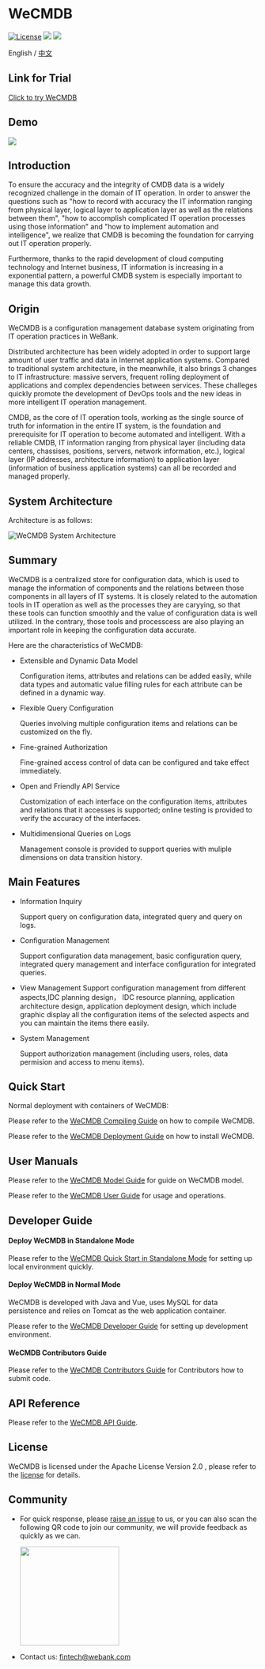 # WeCMDB

[![License](https://img.shields.io/badge/License-Apache%202.0-blue.svg)](https://opensource.org/licenses/Apache-2.0)
![](https://img.shields.io/badge/language-java-orange.svg)
![](https://img.shields.io/badge/language-vue-green.svg)

English / [中文](README.md)

## Link for Trial
[Click to try WeCMDB](http://106.53.80.138/cmdb/index.html#/)<br>

## Demo
<img src="./cmdb-wiki/docs/manual/images/ci-data-management.gif" />

## Introduction
To ensure the accuracy and the integrity of CMDB data is a widely recognized challenge in the domain of IT operation. In order to answer the questions such as "how to record with accuracy the IT information ranging from physical layer, logical layer to application layer as well as the relations between them", "how to accomplish complicated IT operation processes using those information" and "how to implement automation and intelligence", we realize that CMDB is becoming the foundation for carrying out IT operation properly. 

Furthermore, thanks to the rapid development of cloud computing technology and Internet business, IT information is increasing in a exponential pattern, a powerful CMDB system is especially important to manage this data growth. 

## Origin
WeCMDB is a configuration management database system originating from IT operation practices in WeBank. 

Distributed architecture has been widely adopted in order to support large amount of user traffic and data in Internet application systems. Compared to traditional system architecture, in the meanwhile, it also brings 3 changes to IT infrastructure: massive servers, frequent rolling deployment of applications and complex dependencies between services. These challeges quickly promote the development of DevOps tools and the new ideas in more intelligent IT operation management.

CMDB, as the core of IT operation tools, working as the single source of truth for information in the entire IT system, is the foundation and prerequisite for IT operation to become automated and intelligent. With a reliable CMDB, IT information ranging from physical layer (including data centers, chassises, positions, servers, network information, etc.), logical layer (IP addresses, architecture information) to application layer (information of business application systems) can all be recorded and managed properly.

## System Architecture
Architecture is as follows: 

![WeCMDB System Architecture](cmdb-wiki/images/wecmdb_arch_en.png) 

## Summary
WeCMDB is a centralized store for configuration data, which is used to manage the information of components and the relations between those components in all layers of IT systems. It is closely related to the automation tools in IT operation as well as the processes they are caryying, so that these tools can function smoothly and the value of configuration data is well utilized. In the contrary, those tools and processcess are also playing an important role in keeping the configuration data accurate.

Here are the characteristics of WeCMDB:

- Extensible and Dynamic Data Model

  Configuration items, attributes and relations can be added easily, while data types and automatic value filling rules for each attribute can be defined in a dynamic way. 

- Flexible Query Configuration

  Queries involving multiple configuration items and relations can be customized on the fly.
  
- Fine-grained Authorization

  Fine-grained access control of data can be configured and take effect immediately.
  
- Open and Friendly API Service

  Customization of each interface on the configuration items, attributes and relations that it accesses is supported; online testing is provided to verify the accuracy of the interfaces.
  
- Multidimensional Queries on Logs

  Management console is provided to support queries with muliple dimensions on data transition history.

## Main Features
- Information Inquiry

  Support query on configuration data, integrated query and query on logs. 

- Configuration Management

  Support configuration data management, basic configuration query, integrated query management and interface configuration for integrated queries.

- View Management
  Support configuration management from different aspects,IDC planning design， IDC resource planning, application architecture design, application deployment design, which include graphic display all the configuration items of the selected aspects and you can maintain the items there easily.

- System Management

  Support authorization management (including users, roles, data permision and access to menu items).
  
## Quick Start
Normal deployment with containers of WeCMDB:

Please refer to the [WeCMDB Compiling Guide](cmdb-wiki/docs/install/wecmdb_compile_guide_en.md) on how to compile WeCMDB.

Please refer to the [WeCMDB Deployment Guide](cmdb-wiki/docs/install/wecmdb_install_guide_en.md) on how to install WeCMDB.

## User Manuals
Please refer to the [WeCMDB Model Guide](cmdb-wiki/docs/manual/wecmdb_model_guide.md) for guide on WeCMDB model.

Please refer to the [WeCMDB User Guide](cmdb-wiki/docs/manual/wecmdb_user_guide.md) for usage and operations.

## Developer Guide
#### Deploy WeCMDB in Standalone Mode
Please refer to the [WeCMDB Quick Start in Standalone Mode](cmdb-wiki/docs/developer/wecmdb_local_standalone_guide_en.md) for setting up local environment quickly.

#### Deploy WeCMDB in Normal Mode
WeCMDB is developed with Java and Vue, uses MySQL for data persistence and relies on Tomcat as the web application container.

Please refer to the [WeCMDB Developer Guide](cmdb-wiki/docs/developer/wecmdb_developer_guide_en.md) for setting up development environment.

#### WeCMDB Contributors Guide
Please refer to the [WeCMDB Contributors Guide](cmdb-wiki/docs/developer/code_contributors_submit_guide_en.md) for Contributors how to submit code.

## API Reference
Please refer to the [WeCMDB API Guide](cmdb-wiki/docs/api/wecmdb_api_guide.md).

## License
WeCMDB is licensed under the Apache License Version 2.0 , please refer to the [license](LICENSE) for details.

## Community
- For quick response, please [raise an issue](https://github.com/WeBankPartners/we-cmdb/issues/new/choose) to us, or you can also scan the following QR code to join our community, we will provide feedback as quickly as we can.

  <div align="left">
  <img src="cmdb-wiki/images/wecube_qr_code.png"  height="200" width="200">
  </div>

- Contact us: fintech@webank.com
